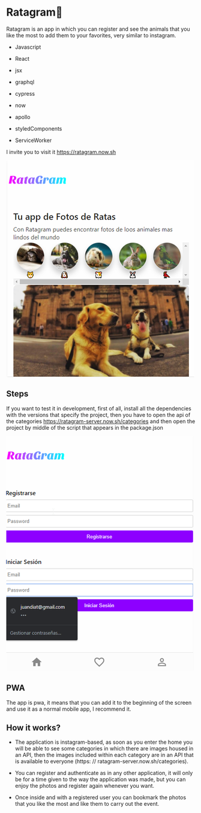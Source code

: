 # Ratagram🐹


Ratagram is an app in which you can register and see the animals that you like the most to add them to your favorites, very similar to instagram.


- Javascript

- React

- jsx

- graphql

- cypress

- now

- apollo

- styledComponents

- ServiceWorker

I invite you to visit it https://ratagram.now.sh

<img src="./ss/Ratagram.png"/>

## Steps
If you want to test it in development, first of all, install all the dependencies with the versions that specify the project, then you have to open the api of the categories https://ratagram-server.now.sh/categories and then open the project by middle of the script that appears in the package.json

<img src="./ss/Register.png"/>

## PWA
The app is pwa, it means that you can add it to the beginning of the screen and use it as a normal mobile app, I recommend it.

## How it works?
- The application is instagram-based, as soon as you enter the home you will be able to see some categories in which there are images housed in an API, then the images included within each category are in an API that is available to everyone (https: // ratagram-server.now.sh/categories).

- You can register and authenticate as in any other application, it will only be for a time given to the way the application was made, but you can enjoy the photos and register again whenever you want.

- Once inside and with a registered user you can bookmark the photos that you like the most and like them to carry out the event.

